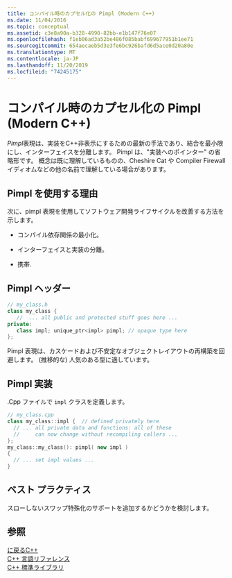 ```yaml
---
title: コンパイル時のカプセル化の Pimpl (Modern C++)
ms.date: 11/04/2016
ms.topic: conceptual
ms.assetid: c3e8a90a-b328-4990-82bb-e1b147f76e07
ms.openlocfilehash: f1eb06ad3a52be486f085babf699677951b1ee71
ms.sourcegitcommit: 654aecaeb5d3e3fe6bc926bafd6d5ace0d20a80e
ms.translationtype: MT
ms.contentlocale: ja-JP
ms.lasthandoff: 11/20/2019
ms.locfileid: "74245175"
---
```

# <a name="pimpl-for-compile-time-encapsulation-modern-c"></a>コンパイル時のカプセル化の Pimpl (Modern C++)

*Pimpl*表現は、実装をC++非表示にするための最新の手法であり、結合を最小限にし、インターフェイスを分離します。 Pimpl は、"実装へのポインター" の省略形です。 概念は既に理解しているものの、Cheshire Cat や Compiler Firewall イディオムなどの他の名前で理解している場合があります。

## <a name="why-use-pimpl"></a>Pimpl を使用する理由

次に、pimpl 表現を使用してソフトウェア開発ライフサイクルを改善する方法を示します。

- コンパイル依存関係の最小化。

- インターフェイスと実装の分離。

- 携帯.

## <a name="pimpl-header"></a>Pimpl ヘッダー

```cpp
// my_class.h
class my_class {
   //  ... all public and protected stuff goes here ...
private:
   class impl; unique_ptr<impl> pimpl; // opaque type here
};
```

Pimpl 表現は、カスケードおよび不安定なオブジェクトレイアウトの再構築を回避します。 (推移的な) 人気のある型に適しています。

## <a name="pimpl-implementation"></a>Pimpl 実装

.Cpp ファイルで `impl` クラスを定義します。

```cpp
// my_class.cpp
class my_class::impl {  // defined privately here
  // ... all private data and functions: all of these
  //     can now change without recompiling callers ...
};
my_class::my_class(): pimpl( new impl )
{
  // ... set impl values ...
}
```

## <a name="best-practices"></a>ベスト プラクティス

スローしないスワップ特殊化のサポートを追加するかどうかを検討します。

## <a name="see-also"></a>参照

[に戻るC++](../cpp/welcome-back-to-cpp-modern-cpp.md)<br/>
[C++ 言語リファレンス](../cpp/cpp-language-reference.md)<br/>
[C++ 標準ライブラリ](../standard-library/cpp-standard-library-reference.md)
